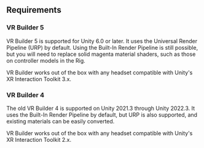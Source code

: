 ## Requirements

### VR Builder 5
VR Builder 5 is supported for Unity 6.0 or later. It uses the Universal Render Pipeline (URP) by default. Using the Built-In Render Pipeline is still possible, but you will need to replace solid magenta material shaders, such as those on controller models in the Rig.

VR Builder works out of the box with any headset compatible with Unity's XR Interaction Toolkit 3.x.

### VR Builder 4
The old VR Builder 4 is supported on Unity 2021.3 through Unity 2022.3. It uses the Built-In Render Pipeline by default, but URP is also supported, and existing materials can be easily converted.

VR Builder works out of the box with any headset compatible with Unity's XR Interaction Toolkit 2.x.